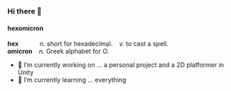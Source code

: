 ### Hi there 👋

<!-- **hexomicron/hexOmicron** is a ✨ _special_ ✨ repository because its `README.md` (this file) appears on your GitHub profile. -->

#### hexomicron
 
 **hex** &ensp;  &ensp;  &ensp;  &ensp; _n._ short for hexadecimal. &ensp; _v._ to cast a spell.
<br>
 **omicron**  &ensp; _n._ Greek alphabet for O. 

    
- 🔭 I’m currently working on ... a personal project and a 2D platformer in Unity
- 🌱 I’m currently learning ... everything



